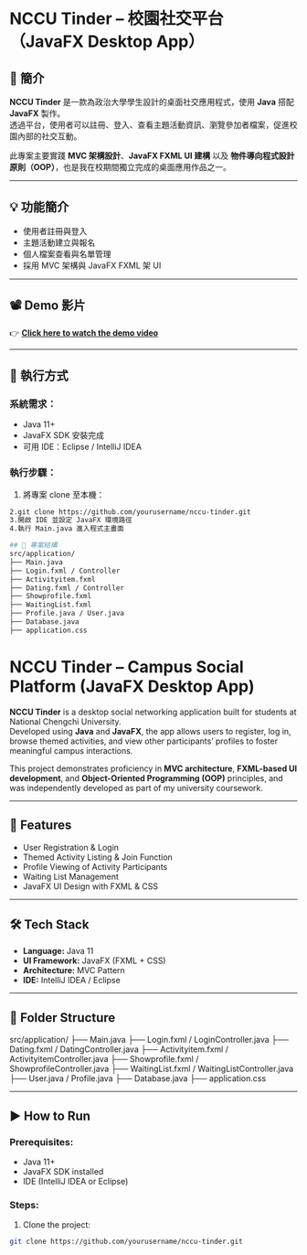 #  NCCU Tinder – 校園社交平台（JavaFX Desktop App）

## 📌 簡介

**NCCU Tinder** 是一款為政治大學學生設計的桌面社交應用程式，使用 **Java** 搭配 **JavaFX** 製作。  
透過平台，使用者可以註冊、登入、查看主題活動資訊、瀏覽參加者檔案，促進校園內部的社交互動。

此專案主要實踐 **MVC 架構設計**、**JavaFX FXML UI 建構** 以及 **物件導向程式設計原則（OOP）**，也是我在校期間獨立完成的桌面應用作品之一。

---

## 💡 功能簡介
-  使用者註冊與登入
-  主題活動建立與報名
-  個人檔案查看與名單管理
-  採用 MVC 架構與 JavaFX FXML 架 UI

---

## 📽 Demo 影片

👉 **[Click here to watch the demo video](https://drive.google.com/file/d/1Reaa_J-hm_2fWNx7P3gKHQQidp98Tiew/view?usp=sharing)**  

---

## 🚀 執行方式

### 系統需求：
- Java 11+
- JavaFX SDK 安裝完成
- 可用 IDE：Eclipse / IntelliJ IDEA

### 執行步驟：
1. 將專案 clone 至本機：
```bash
2.git clone https://github.com/yourusername/nccu-tinder.git
3.開啟 IDE 並設定 JavaFX 環境路徑
4.執行 Main.java 進入程式主畫面

## 📂 專案結構
src/application/
├── Main.java                  
├── Login.fxml / Controller     
├── Activityitem.fxml           
├── Dating.fxml / Controller    
├── Showprofile.fxml            
├── WaitingList.fxml            
├── Profile.java / User.java    
├── Database.java               
├── application.css            
```

# NCCU Tinder – Campus Social Platform (JavaFX Desktop App)

**NCCU Tinder** is a desktop social networking application built for students at National Chengchi University.  
Developed using **Java** and **JavaFX**, the app allows users to register, log in, browse themed activities, and view other participants’ profiles to foster meaningful campus interactions.

This project demonstrates proficiency in **MVC architecture**, **FXML-based UI development**, and **Object-Oriented Programming (OOP)** principles, and was independently developed as part of my university coursework.

---

## 🎯 Features

- User Registration & Login
- Themed Activity Listing & Join Function
- Profile Viewing of Activity Participants
- Waiting List Management
- JavaFX UI Design with FXML & CSS

---

## 🛠 Tech Stack

- **Language:** Java 11
- **UI Framework:** JavaFX (FXML + CSS)
- **Architecture:** MVC Pattern
- **IDE:** IntelliJ IDEA / Eclipse

---

## 📁 Folder Structure

src/application/ ├── Main.java ├── Login.fxml / LoginController.java ├── Dating.fxml / DatingController.java ├── Activityitem.fxml / ActivityitemController.java ├── Showprofile.fxml / ShowprofileController.java ├── WaitingList.fxml / WaitingListController.java ├── User.java / Profile.java ├── Database.java ├── application.css


---

## ▶️ How to Run

### Prerequisites:
- Java 11+
- JavaFX SDK installed
- IDE (IntelliJ IDEA or Eclipse)

### Steps:
1. Clone the project:
```bash
git clone https://github.com/yourusername/nccu-tinder.git

